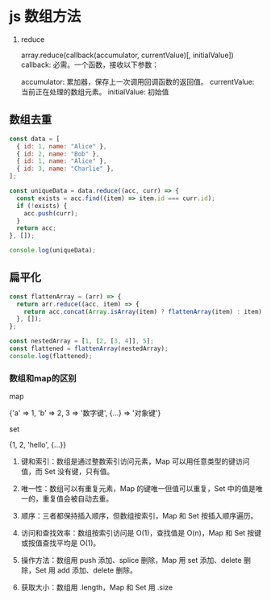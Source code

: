 # js 数组方法

1.  reduce

    array.reduce(callback(accumulator, currentValue)[, initialValue])
    callback: 必需。一个函数，接收以下参数：

    accumulator: 累加器，保存上一次调用回调函数的返回值。
    currentValue: 当前正在处理的数组元素。
    initialValue: 初始值

## 数组去重

```js
const data = [
  { id: 1, name: "Alice" },
  { id: 2, name: "Bob" },
  { id: 1, name: "Alice" },
  { id: 3, name: "Charlie" },
];

const uniqueData = data.reduce((acc, curr) => {
  const exists = acc.find((item) => item.id === curr.id);
  if (!exists) {
    acc.push(curr);
  }
  return acc;
}, []);

console.log(uniqueData);
```

## 扁平化

```js
const flattenArray = (arr) => {
  return arr.reduce((acc, item) => {
    return acc.concat(Array.isArray(item) ? flattenArray(item) : item);
  }, []);
};

const nestedArray = [1, [2, [3, 4]], 5];
const flattened = flattenArray(nestedArray);
console.log(flattened);
```

### 数组和map的区别

map

{'a' => 1, 'b' => 2, 3 => '数字键', {…} => '对象键'}

set

{1, 2, 'hello', {…}}

1. 键和索引：数组是通过整数索引访问元素，Map 可以用任意类型的键访问值，而 Set 没有键，只有值。

2. 唯一性：数组可以有重复元素，Map 的键唯一但值可以重复，Set 中的值是唯一的，重复值会被自动去重。

3. 顺序：三者都保持插入顺序，但数组按索引，Map 和 Set 按插入顺序遍历。

4. 访问和查找效率：数组按索引访问是 O(1)，查找值是 O(n)，Map 和 Set 按键或按值查找平均是 O(1)。

5. 操作方法：数组用 push 添加、splice 删除，Map 用 set 添加、delete 删除，Set 用 add 添加、delete 删除。

6. 获取大小：数组用 .length，Map 和 Set 用 .size